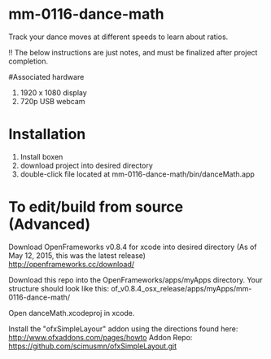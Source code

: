 # mm-0116-dance-math
Track your dance moves at different speeds to learn about ratios.

!! The below instructions are just notes, and must be finalized after project completion.

#Associated hardware
1) 1920 x 1080 display
2) 720p USB webcam

# Installation
1) Install boxen
2) download project into desired directory
3) double-click file located at mm-0116-dance-math/bin/danceMath.app

# To edit/build from source (Advanced)
Download OpenFrameworks v0.8.4 for xcode into desired directory (As of May 12, 2015, this was the latest release)
http://openframeworks.cc/download/

Download this repo into the OpenFrameworks/apps/myApps directory.
Your structure should look like this:
of_v0.8.4_osx_release/apps/myApps/mm-0116-dance-math/

Open danceMath.xcodeproj in xcode.

Install the "ofxSimpleLayour" addon using the directions found here:
http://www.ofxaddons.com/pages/howto
Addon Repo: https://github.com/scimusmn/ofxSimpleLayout.git